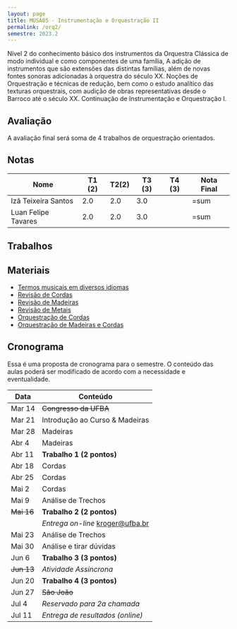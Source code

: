 ```yaml
---
layout: page
title: MUSA85 - Instrumentação e Orquestração II
permalink: /orq2/
semestre: 2023.2
---
```


Nível 2 do conhecimento básico dos instrumentos da Orquestra Clássica de modo
individual e como componentes de uma família, A adição de instrumentos que são
extensões das distintas famílias, além de novas fontes sonoras adicionadas à
orquestra do século XX. Noções de Orquestração e técnicas de redução, bem como o
estudo analítico das texturas orquestrais, com audição de obras representativas
desde o Barroco até o século XX. Continuação de Instrumentação e Orquestração I.

## Avaliação

A avaliação final será soma de 4 trabalhos de orquestração orientados.

## Notas

| Nome                | T1 (2) | T2(2) | T3 (3) | T4 (3) | Nota Final |
|---------------------|--------|-------|--------|--------|------------|
| Izã Teixeira Santos | 2.0    | 2.0   | 3.0    |        | =sum       |
| Luan Felipe Tavares | 2.0    | 2.0   | 3.0    |        | =sum       |


## Trabalhos


## Materiais

- [Termos musicais em diversos idiomas](https://web.library.yale.edu/cataloging/music/instname)
- [Revisão de Cordas](https://orq3.netlify.app/docs/cordas-revisao/)
- [Revisão de Madeiras](https://orq3.netlify.app/docs/madeiras-revisao/)
- [Revisão de Metais](https://orq3.netlify.app/docs/metais-revisao/)
- [Orquestração de Cordas](https://orq3.netlify.app/docs/cordas-orquestracao/)
- [Orquestração de Madeiras e Cordas](https://orq3.netlify.app/docs/madeiras-orquestracao/)

## Cronograma

Essa é uma proposta de cronograma para o semestre. O conteúdo das aulas poderá
ser modificado de acordo com a necessidade e eventualidade.

| Data              | Conteúdo                         |
|-------------------|----------------------------------|
| Mar 14            | <del>Congresso da UFBA</del>     |
| Mar 21            | Introdução ao Curso & Madeiras   |
| Mar 28            | Madeiras                         |
| Abr 4             | Madeiras                         |
| Abr 11            | **Trabalho 1 (2 pontos)**        |
| Abr 18            | Cordas                           |
| Abr 25            | Cordas                           |
| Mai 2             | Cordas                           |
| Mai 9             | Análise de Trechos               |
| <del>Mai 16</del> | **Trabalho 2 (2 pontos)**        |
|                   | _Entrega on-line_ kroger@ufba.br |
| Mai 23            | Análise de Trechos               |
| Mai 30            | Análise e tirar dúvidas          |
| Jun 6             | **Trabalho 3 (3 pontos)**        |
| <del>Jun 13</del> | _Atividade Assíncrona_           |
| Jun 20            | **Trabalho 4 (3 pontos)**        |
| Jun 27            | <del>São João</del>              |
| Jul 4             | _Reservado para 2a chamada_      |
| Jul 11            | _Entrega de resultados (online)_ |
